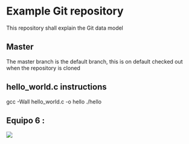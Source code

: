 Example Git repository
======================

This repository shall explain the Git data model

Master
------

The master branch is the default branch, this is on default checked out when the
repository is cloned

hello_world.c instructions
--------------------------
gcc -Wall hello_world.c -o hello
./hello

## Equipo 6 :

<a href="https://github.com/Galo89/Actividad2_G6_DevOps/graphs/contributors">
  <img src="https://contrib.rocks/image?repo=Galo89/Actividad2_G6_DevOps" />
</a>
